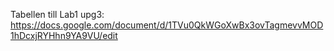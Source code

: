 Tabellen till Lab1 upg3: https://docs.google.com/document/d/1TVu0QkWGoXwBx3ovTagmevvMOD1hDcxjRYHhn9YA9VU/edit
